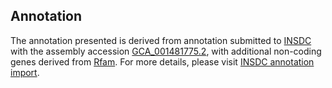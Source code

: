 

Annotation
----------

The annotation presented is derived from annotation submitted to
[INSDC](http://www.insdc.org) with the assembly accession
[GCA\_001481775.2](http://www.ebi.ac.uk/ena/data/view/GCA_001481775.2),
with additional non-coding genes derived from
[Rfam](http://rfam.xfam.org/). For more details, please visit [INSDC
annotation
import](http://ensemblgenomes.org/info/data/insdc_annotation).

